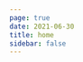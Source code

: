 ```yaml
---
page: true
date: 2021-06-30
title: home
sidebar: false
---
```

<script setup>
import Page from "./.vitepress/theme/components/Page.vue";
import { useData } from "vitepress";
const { theme } = useData();
const pageSize = theme.value.pageSize;
const posts = theme.value.posts.slice(0,10)
</script>
<Page :posts="posts" :pageCurrent="1" :pagesNum="4" />